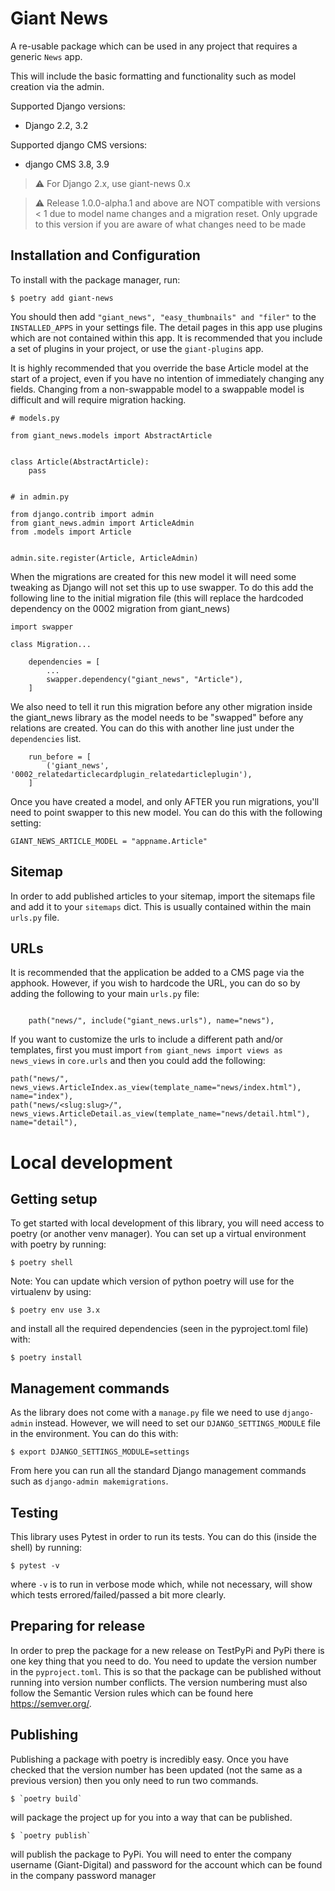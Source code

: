 # Giant News

A re-usable package which can be used in any project that requires a generic `News` app.

This will include the basic formatting and functionality such as model creation via the admin.

Supported Django versions:

- Django 2.2, 3.2

Supported django CMS versions:

- django CMS 3.8, 3.9

> &#x26a0;&#xfe0f; For Django 2.x, use giant-news 0.x

> &#x26a0;&#xfe0f; Release 1.0.0-alpha.1 and above are NOT compatible with
> versions < 1 due to model name changes and a migration reset. Only upgrade to
> this version if you are aware of what changes need to be made

## Installation and Configuration

To install with the package manager, run:

    $ poetry add giant-news

You should then add `"giant_news", "easy_thumbnails" and "filer"` to the `INSTALLED_APPS` in your settings file.
The detail pages in this app use plugins which are not contained within this app. It is recommended that you include a set of plugins in your project, or use the `giant-plugins` app.

It is highly recommended that you override the base Article model at the start
of a project, even if you have no intention of immediately changing any fields.
Changing from a non-swappable model to a swappable model is difficult and will require migration
hacking.

```
# models.py

from giant_news.models import AbstractArticle


class Article(AbstractArticle):
    pass


# in admin.py

from django.contrib import admin
from giant_news.admin import ArticleAdmin
from .models import Article


admin.site.register(Article, ArticleAdmin)

```

When the migrations are created for this new model it will need some tweaking as
Django will not set this up to use swapper. To do this add the following line to
the initial migration file (this will replace the hardcoded dependency on the
0002 migration from giant_news)

```
import swapper

class Migration...

    dependencies = [
        ...
        swapper.dependency("giant_news", "Article"),
    ]
```
We also need to tell it run this migration before any other migration inside the
giant_news library as the model needs to be "swapped" before any relations are
created. You can do this with another line just under the `dependencies` list.

```
    run_before = [
        ('giant_news', '0002_relatedarticlecardplugin_relatedarticleplugin'),
    ]
```
Once you have created a model, and only AFTER you run migrations, you'll need to
point swapper to this new model. You can do this with the following setting:

    GIANT_NEWS_ARTICLE_MODEL = "appname.Article"



## Sitemap

In order to add published articles to your sitemap, import the sitemaps file and add it to your `sitemaps` dict. This is usually contained within the main `urls.py` file.

## URLs

It is recommended that the application be added to a CMS page via the apphook. However, if you wish to hardcode the URL, you can do so by adding the following to your main `urls.py` file:

```

    path("news/", include("giant_news.urls"), name="news"),
```

If you want to customize the urls to include a different path and/or templates, first you must import `from giant_news import views as news_views` in `core.urls` and then you could add the following:

    path("news/", news_views.ArticleIndex.as_view(template_name="news/index.html"), name="index"),
    path("news/<slug:slug>/", news_views.ArticleDetail.as_view(template_name="news/detail.html"), name="detail"),

# Local development

## Getting setup

To get started with local development of this library, you will need access to poetry (or another venv manager). You can set up a virtual environment with poetry by running:

    $ poetry shell

Note: You can update which version of python poetry will use for the virtualenv by using:

    $ poetry env use 3.x

and install all the required dependencies (seen in the pyproject.toml file) with:

    $ poetry install


## Management commands

As the library does not come with a `manage.py` file we need to use `django-admin` instead. However, we will need to set our `DJANGO_SETTINGS_MODULE` file in the environment. You can do this with:  

    $ export DJANGO_SETTINGS_MODULE=settings

From here you can run all the standard Django management commands such as `django-admin makemigrations`.

## Testing

This library uses Pytest in order to run its tests. You can do this (inside the shell) by running:

    $ pytest -v

where `-v` is to run in verbose mode which, while not necessary, will show which tests errored/failed/passed a bit more clearly. 

## Preparing for release

In order to prep the package for a new release on TestPyPi and PyPi there is one key thing that you need to do. You need to update the version number in the `pyproject.toml`.
This is so that the package can be published without running into version number conflicts. The version numbering must also follow the Semantic Version rules which can be found here https://semver.org/.

## Publishing

Publishing a package with poetry is incredibly easy. Once you have checked that the version number has been updated (not the same as a previous version) then you only need to run two commands.

    $ `poetry build`

will package the project up for you into a way that can be published.

    $ `poetry publish`

will publish the package to PyPi. You will need to enter the company username (Giant-Digital) and password for the account which can be found in the company password manager
